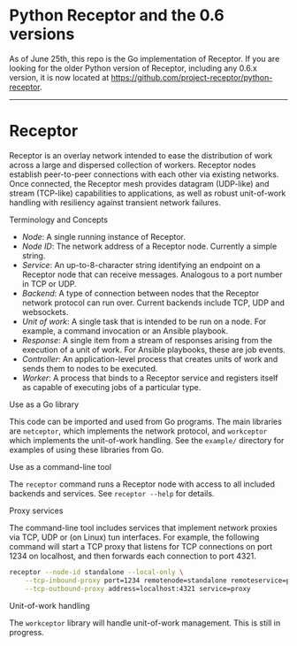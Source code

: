 # Python Receptor and the 0.6 versions

As of June 25th, this repo is the Go implementation of Receptor. If you are
looking for the older Python version of Receptor, including any 0.6.x version,
it is now located at https://github.com/project-receptor/python-receptor.

---

Receptor
========

Receptor is an overlay network intended to ease the distribution of 
work across a large and dispersed collection of workers.  Receptor nodes
establish peer-to-peer connections with each other via existing networks.
Once connected, the Receptor mesh provides datagram (UDP-like) and stream
(TCP-like) capabilities to applications, as well as robust unit-of-work
handling with resiliency against transient network failures.

Terminology and Concepts

* _Node_: A single running instance of Receptor.
* _Node ID_: The network address of a Receptor node.  Currently a simple string.
* _Service_: An up-to-8-character string identifying an endpoint on a Receptor
  node that can receive messages.  Analogous to a port number in TCP or UDP.
* _Backend_: A type of connection between nodes that the Receptor network
  protocol can run over.  Current backends include TCP, UDP and websockets.
* _Unit of work_: A single task that is intended to be run on a node.  For
  example, a command invocation or an Ansible playbook.
* _Response_: A single item from a stream of responses arising from the
  execution of a unit of work.  For Ansible playbooks, these are job events.
* _Controller_: An application-level process that creates units of work and
  sends them to nodes to be executed.
* _Worker_: A process that binds to a Receptor service and registers itself as
  capable of executing jobs of a particular type.

Use as a Go library

This code can be imported and used from Go programs.  The main libraries are
`netceptor`, which implements the network protocol, and `workceptor` which
implements the unit-of-work handling.  See the `example/` directory for
examples of using these libraries from Go.

Use as a command-line tool

The `receptor` command runs a Receptor node with access to all included
backends and services.  See `receptor --help` for details.

Proxy services

The command-line tool includes services that implement network proxies
via TCP, UDP or (on Linux) tun interfaces.  For example, the following
command will start a TCP proxy that listens for TCP connections on port
1234 on localhost, and then forwards each connection to port 4321.

```sh
receptor --node-id standalone --local-only \
    --tcp-inbound-proxy port=1234 remotenode=standalone remoteservice=proxy \
    --tcp-outbound-proxy address=localhost:4321 service=proxy
```

Unit-of-work handling

The `workceptor` library will handle unit-of-work management.  This is still
in progress.
